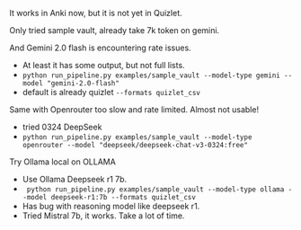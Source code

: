 It works in Anki now, but it is not yet in Quizlet.

Only tried sample vault, already take 7k token on gemini.

And Gemini 2.0 flash is encountering rate issues.
- At least it has some output, but not full lists.
- ` python run_pipeline.py examples/sample_vault --model-type gemini --model "gemini-2.0-flash" `
- default is already quizlet `--formats quizlet_csv`

Same with Openrouter too slow and rate limited. Almost not usable!
- tried 0324 DeepSeek
- `python run_pipeline.py examples/sample_vault --model-type openrouter --model "deepseek/deepseek-chat-v3-0324:free"`

Try Ollama local on OLLAMA
- Use Ollama Deepseek r1 7b.
- ` python run_pipeline.py examples/sample_vault --model-type ollama --model deepseek-r1:7b --formats quizlet_csv`
-  Has bug with reasoning model like deepseek r1. 
- Tried Mistral 7b, it works. Take a lot of time.
